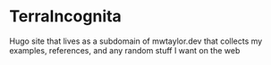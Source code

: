 # TerraIncognita
Hugo site that lives as a subdomain of mwtaylor.dev that collects my examples, references, and any random stuff I want on the web
